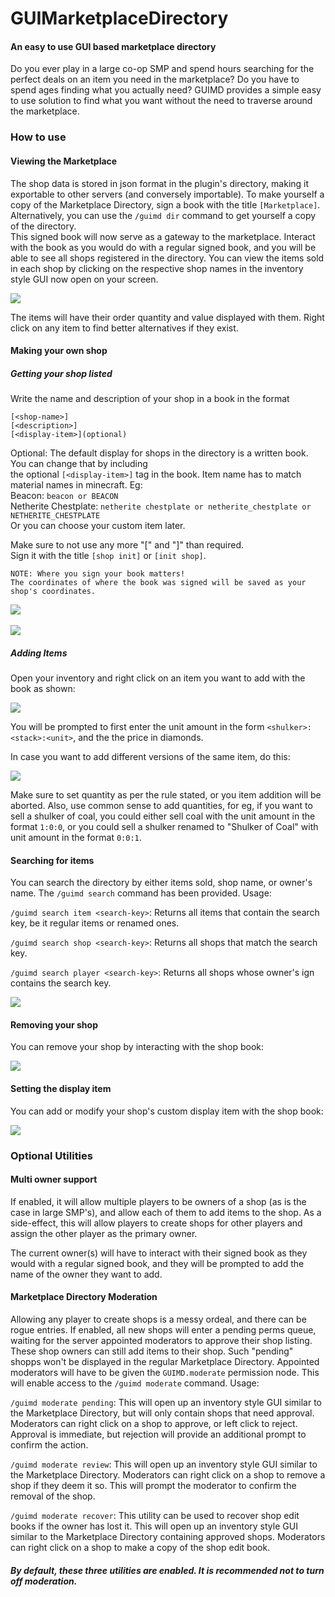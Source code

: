 # GUIMarketplaceDirectory

#### An easy to use GUI based marketplace directory

Do you ever play in a large co-op SMP and spend hours searching for the perfect deals on an item you need in the marketplace? Do you have to spend ages finding what you actually need? GUIMD provides a 
simple easy to use solution to find what you want without the need to traverse around the marketplace.

### How to use
#### Viewing the Marketplace
The shop data is stored in json format in the plugin's directory, making it exportable to other servers (and conversely importable). To make yourself a copy of the Marketplace Directory, sign a book 
with the title `[Marketplace]`. Alternatively, you can use the `/guimd dir` command to get yourself a copy of the directory. <br>
This signed book will now serve as a gateway to the marketplace. Interact with the book as you would do with a regular signed book, and you will be able to see all
shops registered in the directory. You can view the items sold in each shop by clicking on the respective shop names in the inventory 
style GUI now open on your screen.

<img src="Captures/init_marketplace.gif">

The items will have their order quantity and value displayed with them. Right click on any item to find better alternatives if they exist.

#### Making your own shop
##### Getting your shop listed
Write the name and description of your shop in a book in the format
````
[<shop-name>]
[<description>]
[<display-item>](optional)
````

Optional: The default display for shops in the directory is a written book. You can change that by including <br>
the optional `[<display-item>]` tag in the book. Item name has to match material names in minecraft. Eg:  <br>
Beacon: `beacon or BEACON` <br>
Netherite Chestplate: `netherite chestplate or netherite_chestplate or NETHERITE_CHESTPLATE` <br>
Or you can choose your custom item later. <br>

Make sure to not use any more "\[" and "\]" than required. <br>
Sign it with the title `[shop init]` or `[init shop]`. 

```
NOTE: Where you sign your book matters!
The coordinates of where the book was signed will be saved as your shop's coordinates.
```
<img src="Captures/init_shop.gif"> <br> <br>
<img src="Captures/view_marketplace.gif">

##### Adding Items
Open your inventory and right click on an item you want to add with the book as shown:

<img src="Captures/add_item.gif">

You will be prompted to first enter the unit amount in the form `<shulker>:<stack>:<unit>`, and the the price in diamonds.

In case you want to add different versions of the same item, do this:

<img src="Captures/item_modify.gif">

Make sure to set quantity as per the rule stated, or you item addition will be aborted. Also, use common sense to add quantities, for eg, if you want to sell a shulker of coal, you could either 
sell coal with the unit amount in the format `1:0:0`, or you could sell a shulker renamed to "Shulker of Coal" with unit amount in the format `0:0:1`.

#### Searching for items
You can search the directory by either items sold, shop name, or owner's name. The `/guimd search` command has been provided. Usage:

`/guimd search item <search-key>`: Returns all items that contain the search key, be it regular items or renamed ones.

`/guimd search shop <search-key>`: Returns all shops that match the search key.

`/guimd search player <search-key>`: Returns all shops whose owner's ign contains the search key.

<img src="Captures/search.gif">

#### Removing your shop
You can remove your shop by interacting with the shop book:

<img src="Captures/shop_edit.gif">

#### Setting the display item
You can add or modify your shop's custom display item with the shop book:

<img src="Captures/set_display_item.gif">

### Optional Utilities
#### Multi owner support
If enabled, it will allow multiple players to be owners of a shop (as is the case in large SMP's), and allow each of them to add items to the shop. As a side-effect, this will allow players to 
create shops for other players and assign the other player as the primary owner.

The current owner(s) will have to interact with their signed book as they would with a regular signed book, and they will be prompted to add the name of the owner they want to add.

#### Marketplace Directory Moderation
Allowing any player to create shops is a messy ordeal, and there can be rogue entries. If enabled, all new shops will enter a pending perms queue, waiting for the server appointed moderators to 
approve their shop listing. These shop owners can still add items to their shop. Such "pending" shopps won't be displayed in the regular Marketplace Directory. Appointed moderators will have to be 
given the `GUIMD.moderate` permission node. This will enable access to the `/guimd moderate` command. Usage:

`/guimd moderate pending`: This will open up an inventory style GUI similar to the Marketplace Directory, but will only contain shops that need approval. Moderators can right click on a shop to 
approve, or left click to reject. Approval is immediate, but rejection will provide an additional prompt to confirm the action.

`/guimd moderate review`: This will open up an inventory style GUI similar to the Marketplace Directory. Moderators can right click on a shop to remove a shop if they deem it so. This will prompt
the moderator to confirm the removal of the shop.

`/guimd moderate recover`: This utility can be used to recover shop edit books if the owner has lost it. This will open up an inventory style GUI similar to the Marketplace Directory containing 
approved shops. Moderators can right click on a shop to make a copy of the shop edit book. 

##### By default, these three utilities are enabled. It is recommended not to turn off moderation.